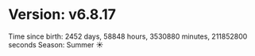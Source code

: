 # Version: v6.8.17
Time since birth: 2452 days, 58848 hours, 3530880 minutes, 211852800 seconds
Season: Summer ☀️
